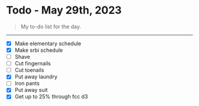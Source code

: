 # Todo - May 29th, 2023 
> My to-do list for the day.
___

 - [x] Make elementary schedule
 - [x] Make srbi schedule
 - [ ] Shave
 - [ ] Cut fingernails
 - [ ] Cut toenails
 - [x] Put away laundry
 - [ ] Iron pants
 - [x] Put away suit
 - [x] Get up to 25% through fcc d3